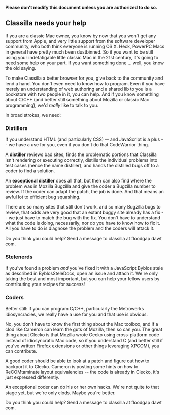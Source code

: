 **Please don't modify this document unless you are authorized to do so.**

## Classilla needs your help ##

If you are a classic Mac owner, you know by now that you won't get any support from Apple, and very little support from the software developer community, who both think everyone is running OS X. Heck, PowerPC Macs in general have pretty much been dustbinned. So if you want to be still using your indefatigable little classic Mac in the 21st century, it's going to need some help on your part. If you want something done ... well, you know the old saying.

To make Classilla a better browser for you, give back to the community and lend a hand. You don't even need to know how to program. Even if you have merely an understanding of web authoring and a shared lib to you is a bookstore with two people in it, you can help. And if you know something about C/C++ (and better still something about Mozilla or classic Mac programming), we'd _really_ like to talk to you.

In broad strokes, we need:

### Distillers ###

If you understand HTML (and particularly CSS) -- and JavaScript is a plus -- we have a use for you, even if you don't do that CodeWarrior thing.

A **distiller** reviews bad sites, finds the problematic portions that Classilla isn't rendering or executing correctly, distills the individual problems into test cases (hence the name distiller), and hands the distilled bugs off to a coder to find a solution.

An **exceptional distiller** does all that, but then can also find where the problem was in Mozilla Bugzilla and give the coder a Bugzilla number to review. If the coder can adapt the patch, the job is done. And that means an awful lot to efficient bug squashing.

There are so many sites that still don't work, and so many Bugzilla bugs to review, that odds are very good that an extant buggy site already has a fix -- we just have to match the bug with the fix. You don't have to understand what the code is doing, necessarily, nor do you have to know how to fix it. All you have to do is diagnose the problem and the coders will attack it.

Do you think you could help? Send a message to classilla at floodgap dawt com.

### Stelenerds ###

If you've found a problem _and_ you've fixed it with a JavaScript Byblos stele as described in ByblosSteleDocs, open an issue and attach it. We're only taking the best and most important, but you can help your fellow users by contributing your recipes for success!

### Coders ###

Better still: if you can program C/C++, particularly the Metrowerks idiosyncracies, we really have a use for you and that use is obvious.

No, you don't have to know the first thing about the Mac toolbox, and if a clod like Cameron can learn the guts of Mozilla, then so can you. The great thing about Clecko is that Mozilla wrote Gecko using cross-platform code instead of idiosyncratic Mac code, so if you understand C (and better still if you've written Firefox extensions or other things leveraging XPCOM), you can contribute.

A good coder should be able to look at a patch and figure out how to backport it to Clecko. Cameron is posting some hints on how to ReCOMtaminate layout equivalencies -- the code is already in Clecko, it's just expressed differently.

An exceptional coder can do his or her own hacks. We're not quite to that stage yet, but we're only clods. Maybe you're better.

Do you think you could help? Send a message to classilla at floodgap dawt com.